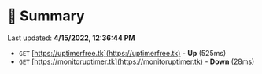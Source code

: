# 📖 Summary
Last updated: **4/15/2022, 12:36:44 PM**

- `GET` [https://uptimerfree.tk](https://uptimerfree.tk) - **Up** (525ms)
- `GET` [https://monitoruptimer.tk](https://monitoruptimer.tk) - **Down** (28ms)
